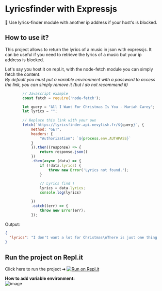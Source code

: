 # Lyricsfinder with Expressjs
🎵 Use lyrics-finder module with another ip address if your host's is blocked.

## How to use it?
This project allows to return the lyrics of a music in json with expressjs. It can be useful if you need to retrieve the lyrics of a music but your ip address is blocked.

Let's say you host it on repl.it, with the node-fetch module you can simply fetch the content.
<br>*By default you must put a variable environment with a password to access the link, you can simply remove it (but I do not recommend it)*

```js
        // Javascript example
        const fetch = require('node-fetch');

        let query = "All I Want For Christmas Is You - Mariah Carey";
        let lyrics = "";
        
        // Replace this link with your own
        fetch(`https://lyricsfinder.api.nevylish.fr/${query}`, {
            method: "GET",
            headers: {
                "Authorization": `${process.env.AUTHPASS}`
            }
            }).then((response) => {
                return response.json()
            })
            .then(async (data) => {
                if (!data.lyrics) {
                    throw new Error('Lyrics not found.');
                }
                
                // Lyrics find !
                lyrics = data.lyrics;
                console.log(lyrics)

            })
            .catch((err) => {
                throw new Error(err);
            });
```
Output:
```json
{
  "lyrics": "I don't want a lot for Christmas\nThere is just one thing I need\nI don't care about the presents underneath the Christmas tree\nI just want you for my own\nMore than you could ever know\nMake my wish come true\nAll I want for Christmas is you\nYeah\n\nI don't want a lot for Christmas\nThere is just one thing I need (and I)\nDon't care about the presents underneath the Christmas tree\nI don't need to hang my stocking there upon the fireplace\nSanta Claus won't make me happy with a toy on Christmas Day\n\nI just want you for my own\nMore than you could ever know\nMake my wish come true\nAll I want for Christmas is you\nYou, baby\n\nOh, I won't ask for much this Christmas\nI won't even wish for snow (and I)\nI'm just gonna keep on waiting underneath the mistletoe\nI won't make a list and send it to the North Pole for Saint Nick\nI won't even stay awake to hear those magic reindeer click\n\n'Cause I just want you here tonight\nHolding on to me so tight\nWhat more can I do?\nOh, baby, all I want for Christmas is you\nYou, baby\n\nOh-oh, all the lights are shining so brightly everywhere (so brightly, baby)\nAnd the sound of children's laughter fills the air (oh, oh, yeah)\nAnd everyone is singing (oh, yeah)\nI hear those sleigh bells ringing\nSanta, won't you bring me the one I really need? (Yeah, oh)\nWon't you please bring my baby to me?\n\nOh, I don't want a lot for Christmas\nThis is all I'm asking for\nI just wanna see my baby standing right outside my door\n\nOh, I just want you for my own\nMore than you could ever know\nMake my wish come true\nOh, baby, all I want for Christmas is you\nYou, baby\n\nAll I want for Christmas is you, baby\nAll I want for Christmas is you, baby\nAll I want for Christmas is you, baby\nAll I want for Christmas (all I really want) is you, baby\nAll I want (I want) for Christmas (all I really want) is you, baby"
}
```

## Run the project on Repl.it
Click here to run the project ➜ [![Run on Repl.it](https://repl.it/badge/github/Nevylish/lyricsfinder-express)](https://repl.it/github/Nevylish/lyricsfinder-express)

**How to add variable environment:**<br>
![image](https://user-images.githubusercontent.com/36775882/146649227-eadbf585-acab-473f-8e73-891db072b15a.png)

